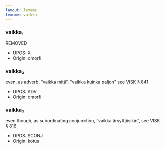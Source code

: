 ```yaml
---
layout: lexeme
lexeme: vaikka
---
```


###  vaikka₁

REMOVED
* UPOS:  X
* Origin:  omorfi


###  vaikka₂

even, as adverb, “vaikka mitä“, "vaikka kuinka paljon" see VISK § 841
* UPOS:  ADV
* Origin:  omorfi


###  vaikka₃

even though, as subordinating conjunction, “vaikka ärsyttäisikin“, see VISK § 816
* UPOS:  SCONJ
* Origin:  kotus

